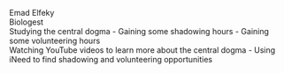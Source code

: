 Emad Elfeky\
Biologest\
Studying the central dogma - Gaining some shadowing hours - Gaining some volunteering hours                                                                                
Watching YouTube videos to learn more about the central dogma - Using iNeed to find shadowing and volunteering opportunities
